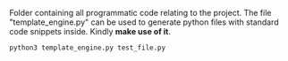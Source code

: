 Folder containing all programmatic code relating to the project.
The file "template_engine.py" can be used to generate python files with standard code snippets inside. Kindly __make use of it__.

`python3 template_engine.py test_file.py`
